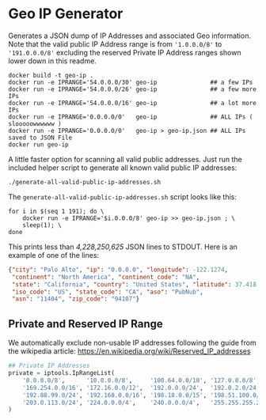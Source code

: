 # Geo IP Generator

Generates a JSON dump of IP Addresses and associated Geo information.
Note that the valid public IP Address range is
from `'1.0.0.0/8'` to `'191.0.0.0/8'` excluding the reserved
Private IP Address ranges shown lower down in this readme.

```shell
docker build -t geo-ip .
docker run -e IPRANGE='54.0.0.0/30' geo-ip               ## a few IPs
docker run -e IPRANGE='54.0.0.0/26' geo-ip               ## a few more IPs
docker run -e IPRANGE='54.0.0.0/16' geo-ip               ## a lot more IPs
docker run -e IPRANGE='0.0.0.0/0'   geo-ip               ## ALL IPs ( slooooowwwwww )
docker run -e IPRANGE='0.0.0.0/0'   geo-ip > geo-ip.json ## ALL IPs saved to JSON File
docker run geo-ip 
```

A little faster option for scanning all valid public addresses.
Just run the included helper script to generate all known valid public IP addresses:

```shell
./generate-all-valid-public-ip-addresses.sh
```

The `generate-all-valid-public-ip-addresses.sh` script looks like this:

```shell
for i in $(seq 1 191); do \
    docker run -e IPRANGE='$i.0.0.0/8' geo-ip >> geo-ip.json ; \
    sleep(1); \ 
done
```

This prints less than *4,228,250,625* JSON lines to STDOUT.
Here is an example of one of the lines:

```json
{"city": "Palo Alto", "ip": "0.0.0.0", "longitude": -122.1274,
 "continent": "North America", "continent_code": "NA",
 "state": "California", "country": "United States", "latitude": 37.418,
 "iso_code": "US", "state_code": "CA", "aso": "PubNub",
 "asn": "11404", "zip_code": "94107"}
```

## Private and Reserved IP Range

We automatically exclude non-usable IP addresses
following the guide from the wikipedia article:
https://en.wikipedia.org/wiki/Reserved_IP_addresses

```python
## Private IP Addresses
private = iptools.IpRangeList(
    '0.0.0.0/8',      '10.0.0.0/8',     '100.64.0.0/10', '127.0.0.0/8',
    '169.254.0.0/16', '172.16.0.0/12',  '192.0.0.0/24',  '192.0.2.0/24',
    '192.88.99.0/24', '192.168.0.0/16', '198.18.0.0/15', '198.51.100.0/24',
    '203.0.113.0/24', '224.0.0.0/4',    '240.0.0.0/4',   '255.255.255.255/32'
)
```
